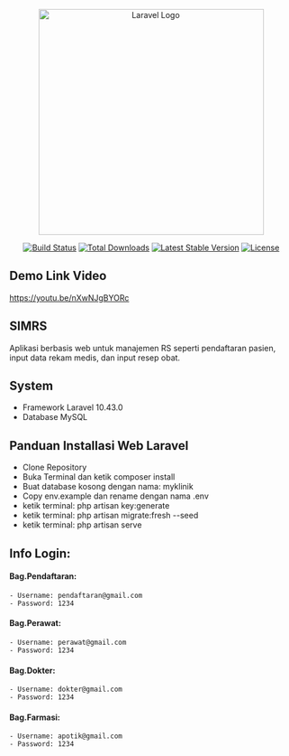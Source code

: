 <p align="center"><a href="https://laravel.com" target="_blank"><img src="https://raw.githubusercontent.com/laravel/art/master/logo-lockup/5%20SVG/2%20CMYK/1%20Full%20Color/laravel-logolockup-cmyk-red.svg" width="400" alt="Laravel Logo"></a></p>

<p align="center">
<a href="https://github.com/laravel/framework/actions"><img src="https://github.com/laravel/framework/workflows/tests/badge.svg" alt="Build Status"></a>
<a href="https://packagist.org/packages/laravel/framework"><img src="https://img.shields.io/packagist/dt/laravel/framework" alt="Total Downloads"></a>
<a href="https://packagist.org/packages/laravel/framework"><img src="https://img.shields.io/packagist/v/laravel/framework" alt="Latest Stable Version"></a>
<a href="https://packagist.org/packages/laravel/framework"><img src="https://img.shields.io/packagist/l/laravel/framework" alt="License"></a>
</p>

## Demo Link Video

https://youtu.be/nXwNJgBYORc

## SIMRS
Aplikasi berbasis web untuk manajemen RS seperti pendaftaran pasien, input data rekam medis, dan input resep obat.

## System
- Framework Laravel 10.43.0
- Database MySQL

## Panduan Installasi Web Laravel
- Clone Repository
- Buka Terminal dan ketik composer install
- Buat database kosong dengan nama: myklinik
- Copy env.example dan rename dengan nama .env
- ketik terminal: php artisan key:generate
- ketik terminal: php artisan migrate:fresh --seed
- ketik terminal: php artisan serve

## Info Login:
#### Bag.Pendaftaran:
    - Username: pendaftaran@gmail.com
    - Password: 1234
#### Bag.Perawat:
    - Username: perawat@gmail.com
    - Password: 1234
#### Bag.Dokter:
    - Username: dokter@gmail.com
    - Password: 1234
#### Bag.Farmasi:
    - Username: apotik@gmail.com
    - Password: 1234
